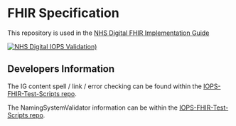 # FHIR Specification

This repository is used in the [NHS Digital FHIR Implementation Guide](https://simplifier.net/guide/NHSDigital/Home) 


 [![NHS Digital IOPS Validation)](https://github.com/NHSDigital/NHSDigital-FHIR-ImplementationGuide/actions/workflows/terminology.yml/badge.svg)](https://github.com/NHSDigital/NHSDigital-ImplementationGuide/actions/workflows/terminology.yml)

## Developers Information
The IG content spell / link / error checking can be found within the [IOPS-FHIR-Test-Scripts repo](https://github.com/NHSDigital/IOPS-FHIR-Test-Scripts/tree/main/IGPageContentValidator).

The NamingSystemValidator information can be within the [IOPS-FHIR-Test-Scripts repo](https://github.com/NHSDigital/IOPS-FHIR-Test-Scripts/tree/main/NamingSystemChecker).
